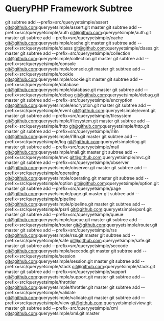 # QueryPHP Framework Subtree

git subtree add --prefix=src/queryyetsimple/assert git@github.com:queryyetsimple/assert.git master
git subtree add --prefix=src/queryyetsimple/auth git@github.com:queryyetsimple/auth.git master
git subtree add --prefix=src/queryyetsimple/cache git@github.com:queryyetsimple/cache.git master
git subtree add --prefix=src/queryyetsimple/classs git@github.com:queryyetsimple/classs.git master
git subtree add --prefix=src/queryyetsimple/collection git@github.com:queryyetsimple/collection.git master
git subtree add --prefix=src/queryyetsimple/console git@github.com:queryyetsimple/console.git master
git subtree add --prefix=src/queryyetsimple/cookie git@github.com:queryyetsimple/cookie.git master
git subtree add --prefix=src/queryyetsimple/database git@github.com:queryyetsimple/database.git master
git subtree add --prefix=src/queryyetsimple/debug git@github.com:queryyetsimple/debug.git master
git subtree add --prefix=src/queryyetsimple/encryption git@github.com:queryyetsimple/encryption.git master
git subtree add --prefix=src/queryyetsimple/event git@github.com:queryyetsimple/event.git master
git subtree add --prefix=src/queryyetsimple/filesystem git@github.com:queryyetsimple/filesystem.git master
git subtree add --prefix=src/queryyetsimple/http git@github.com:queryyetsimple/http.git master
git subtree add --prefix=src/queryyetsimple/i18n git@github.com:queryyetsimple/i18n.git master
git subtree add --prefix=src/queryyetsimple/log git@github.com:queryyetsimple/log.git master
git subtree add --prefix=src/queryyetsimple/mail git@github.com:queryyetsimple/mail.git master
git subtree add --prefix=src/queryyetsimple/mvc git@github.com:queryyetsimple/mvc.git master
git subtree add --prefix=src/queryyetsimple/observer git@github.com:queryyetsimple/observer.git master
git subtree add --prefix=src/queryyetsimple/operating git@github.com:queryyetsimple/operating.git master
git subtree add --prefix=src/queryyetsimple/option git@github.com:queryyetsimple/option.git master
git subtree add --prefix=src/queryyetsimple/page git@github.com:queryyetsimple/page.git master
git subtree add --prefix=src/queryyetsimple/pipeline git@github.com:queryyetsimple/pipeline.git master
git subtree add --prefix=src/queryyetsimple/psr4 git@github.com:queryyetsimple/psr4.git master
git subtree add --prefix=src/queryyetsimple/queue git@github.com:queryyetsimple/queue.git master
git subtree add --prefix=src/queryyetsimple/router git@github.com:queryyetsimple/router.git master
git subtree add --prefix=src/queryyetsimple/rss git@github.com:queryyetsimple/rss.git master
git subtree add --prefix=src/queryyetsimple/safe git@github.com:queryyetsimple/safe.git master
git subtree add --prefix=src/queryyetsimple/seccode git@github.com:queryyetsimple/seccode.git master
git subtree add --prefix=src/queryyetsimple/session git@github.com:queryyetsimple/session.git master
git subtree add --prefix=src/queryyetsimple/stack git@github.com:queryyetsimple/stack.git master
git subtree add --prefix=src/queryyetsimple/support git@github.com:queryyetsimple/support.git master
git subtree add --prefix=src/queryyetsimple/throttler git@github.com:queryyetsimple/throttler.git master
git subtree add --prefix=src/queryyetsimple/validate git@github.com:queryyetsimple/validate.git master
git subtree add --prefix=src/queryyetsimple/view git@github.com:queryyetsimple/view.git master
git subtree add --prefix=src/queryyetsimple/xml git@github.com:queryyetsimple/xml.git master